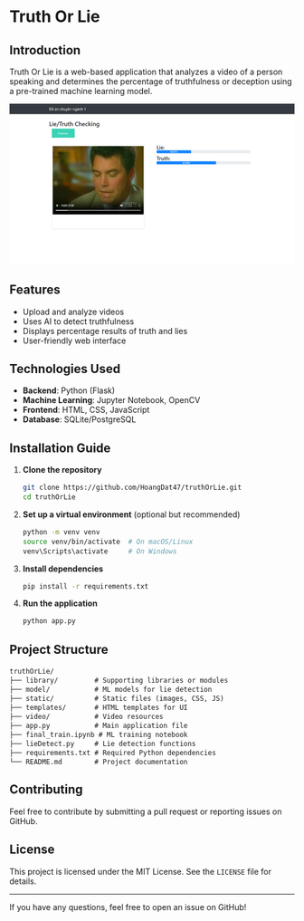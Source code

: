 # Truth Or Lie

## Introduction
Truth Or Lie is a web-based application that analyzes a video of a person speaking and determines the percentage of truthfulness or deception using a pre-trained machine learning model.

![Illustration](templates/review.png)

## Features
- Upload and analyze videos
- Uses AI to detect truthfulness
- Displays percentage results of truth and lies
- User-friendly web interface

## Technologies Used
- **Backend**: Python (Flask)
- **Machine Learning**: Jupyter Notebook, OpenCV
- **Frontend**: HTML, CSS, JavaScript
- **Database**: SQLite/PostgreSQL

## Installation Guide
1. **Clone the repository**
   ```sh
   git clone https://github.com/HoangDat47/truthOrLie.git
   cd truthOrLie
   ```
2. **Set up a virtual environment** (optional but recommended)
   ```sh
   python -m venv venv
   source venv/bin/activate  # On macOS/Linux
   venv\Scripts\activate     # On Windows
   ```
3. **Install dependencies**
   ```sh
   pip install -r requirements.txt
   ```
4. **Run the application**
   ```sh
   python app.py
   ```

## Project Structure
```
truthOrLie/
├── library/         # Supporting libraries or modules
├── model/           # ML models for lie detection
├── static/          # Static files (images, CSS, JS)
├── templates/       # HTML templates for UI
├── video/           # Video resources
├── app.py           # Main application file
├── final_train.ipynb # ML training notebook
├── lieDetect.py     # Lie detection functions
├── requirements.txt # Required Python dependencies
└── README.md        # Project documentation
```

## Contributing
Feel free to contribute by submitting a pull request or reporting issues on GitHub.

## License
This project is licensed under the MIT License. See the `LICENSE` file for details.

---
If you have any questions, feel free to open an issue on GitHub!

